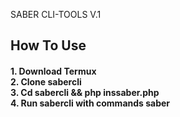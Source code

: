 SABER CLI-TOOLS V.1

<h2>How To Use</h2>
<h4>1. Download Termux
<br>
2. Clone sabercli
<br>
3. Cd sabercli && php inssaber.php
<br>
4. Run sabercli with commands saber
</h4>
